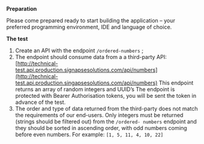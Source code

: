 **Preparation**

Please come prepared ready to start building the application – your preferred programming
environment, IDE and language of choice.

**The test**

1. Create an API with the endpoint `/ordered-numbers` ;
2. The endpoint should consume data from a a third-party API:
[http://technical-test.api.production.signapsesolutions.com/api/numbers](http://technical-test.api.production.singapsesolutions.com/api/numbers)
This endpoint returns an array of random integers and UUID’s
The endpoint is protected with Bearer Authorisation tokens, you will be sent the token in advance of the test. 
3. The order and type of data returned from the third-party does not match the requirements of our end-users.
Only integers must be returned (strings should be filtered out) from the `/ordered- numbers` endpoint and they should be sorted in ascending order, with odd numbers coming before even numbers.
For example: `[1, 5, 11, 4, 10, 22]`
